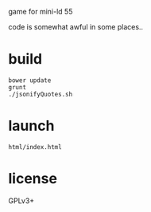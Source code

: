 game for mini-ld 55

code is somewhat awful in some places..

# build

    bower update
    grunt
    ./jsonifyQuotes.sh

# launch

    html/index.html

# license

GPLv3+
